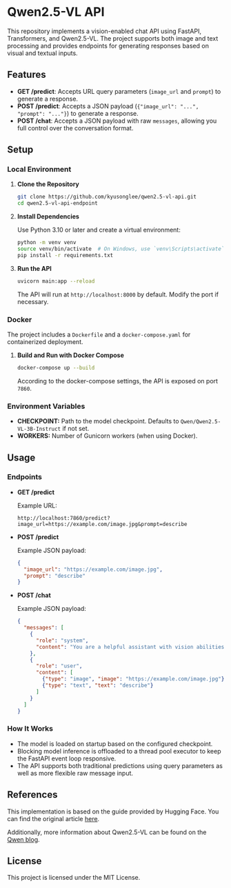 # Qwen2.5-VL API

This repository implements a vision-enabled chat API using FastAPI, Transformers, and Qwen2.5-VL. The project supports both image and text processing and provides endpoints for generating responses based on visual and textual inputs.

## Features

- **GET /predict**: Accepts URL query parameters (`image_url` and `prompt`) to generate a response.
- **POST /predict**: Accepts a JSON payload (`{"image_url": "...", "prompt": "..."}`) to generate a response.
- **POST /chat**: Accepts a JSON payload with raw `messages`, allowing you full control over the conversation format.

## Setup

### Local Environment

1. **Clone the Repository**
   ```bash
   git clone https://github.com/kyusonglee/qwen2.5-vl-api.git
   cd qwen2.5-vl-api-endpoint
   ```

2. **Install Dependencies**

   Use Python 3.10 or later and create a virtual environment:
   ```bash
   python -m venv venv
   source venv/bin/activate  # On Windows, use `venv\Scripts\activate`
   pip install -r requirements.txt
   ```

3. **Run the API**
   ```bash
   uvicorn main:app --reload
   ```
   The API will run at `http://localhost:8000` by default. Modify the port if necessary.

### Docker

The project includes a `Dockerfile` and a `docker-compose.yaml` for containerized deployment.

1. **Build and Run with Docker Compose**
   ```bash
   docker-compose up --build
   ```
   According to the docker-compose settings, the API is exposed on port `7860`.

### Environment Variables

- **CHECKPOINT:** Path to the model checkpoint. Defaults to `Qwen/Qwen2.5-VL-3B-Instruct` if not set.
- **WORKERS:** Number of Gunicorn workers (when using Docker).

## Usage

### Endpoints

- **GET /predict**

  Example URL:
  ```
  http://localhost:7860/predict?image_url=https://example.com/image.jpg&prompt=describe
  ```

- **POST /predict**

  Example JSON payload:
  ```json
  {
    "image_url": "https://example.com/image.jpg",
    "prompt": "describe"
  }
  ```

- **POST /chat**

  Example JSON payload:
  ```json
  {
    "messages": [
      {
        "role": "system",
        "content": "You are a helpful assistant with vision abilities."
      },
      {
        "role": "user",
        "content": [
          {"type": "image", "image": "https://example.com/image.jpg"},
          {"type": "text", "text": "describe"}
        ]
      }
    ]
  }
  ```

### How It Works

- The model is loaded on startup based on the configured checkpoint.
- Blocking model inference is offloaded to a thread pool executor to keep the FastAPI event loop responsive.
- The API supports both traditional predictions using query parameters as well as more flexible raw message input.

## References

This implementation is based on the guide provided by Hugging Face. You can find the original article [here](https://huggingface.co/blog/ariG23498/qwen25vl-api).

Additionally, more information about Qwen2.5-VL can be found on the [Qwen blog](https://qwenlm.github.io/blog/qwen2.5-vl/).

## License

This project is licensed under the MIT License. 